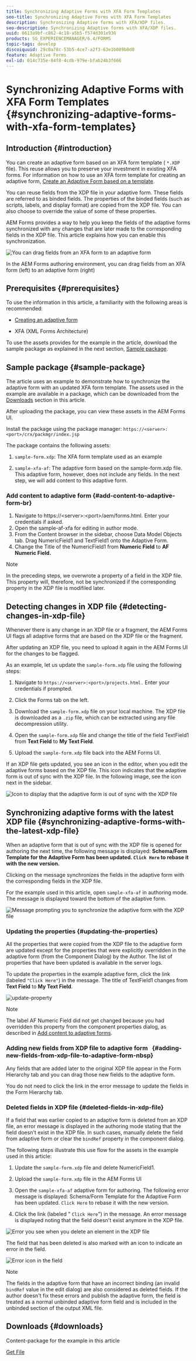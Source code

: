 ```yaml
---
title: Synchronizing Adaptive Forms with XFA Form Templates
seo-title: Synchronizing Adaptive Forms with XFA Form Templates
description: Synchronizing Adaptive forms with XFA/XDP files.
seo-description: Synchronizing Adaptive forms with XFA/XDP files.
uuid: 6613a9bf-c862-4c18-a5b5-f574d301e936
products: SG_EXPERIENCEMANAGER/6.4/FORMS
topic-tags: develop
discoiquuid: 29c0a78c-53b5-4ce7-a2f3-63e1b089b0d0
feature: Adaptive Forms
exl-id: 014c735e-84f8-4cdb-979e-bfab24b3f666
---
```

# Synchronizing Adaptive Forms with XFA Form Templates {#synchronizing-adaptive-forms-with-xfa-form-templates}

## Introduction {#introduction}

You can create an adaptive form based on an XFA form template ( `*.XDP` file). This reuse allows you to preserve your investment in existing XFA forms. For information on how to use an XFA form template for creating an adaptive form, [Create an Adaptive Form based on a template](/help/forms/using/creating-adaptive-form.md#p-create-an-adaptive-form-based-on-an-xfa-form-template-p).

You can reuse fields from the XDP file in your adaptive form. These fields are referred to as binded fields. The properties of the binded fields (such as scripts, labels, and display format) are copied from the XDP file. You can also choose to override the value of some of these properties.

AEM Forms provides a way to help you keep the fields of the adaptive forms synchronized with any changes that are later made to the corresponding fields in the XDP file. This article explains how you can enable this synchronization.

![You can drag fields from an XFA form to an adaptive form](assets/drag-drop-xfa.gif.gif)

In the AEM Forms authoring environment, you can drag fields from an XFA form (left) to an adaptive form (right)

## Prerequisites {#prerequisites}

To use the information in this article, a familiarity with the following areas is recommended:

* [Creating an adaptive form](/help/forms/using/creating-adaptive-form.md)  

* XFA (XML Forms Architecture)

To use the assets provides for the example in the article, download the sample package as explained in the next section, [Sample package](/help/forms/using/synchronizing-adaptive-forms-xfa.md#p-sample-package-p).

## Sample package {#sample-package}

The article uses an example to demonstrate how to synchronize the adaptive form with an updated XFA form template. The assets used in the example are available in a package, which can be downloaded from the [Downloads](/help/forms/using/synchronizing-adaptive-forms-xfa.md#p-downloads-p) section in this article.

After uploading the package, you can view these assets in the AEM Forms UI.

Install the package using the package manager: `https://<server>:<port>/crx/packmgr/index.jsp`

The package contains the following assets:

1. `sample-form.xdp`: The XFA form template used as an example  

1. `sample-xfa-af`: The adaptive form based on the sample-form.xdp file. This adaptive form, however, does not include any fields. In the next step, we will add content to this adaptive form.

### Add content to adaptive form {#add-content-to-adaptive-form-br}

1. Navigate to https://&lt;server&gt;:&lt;port&gt;/aem/forms.html. Enter your credentials if asked.
1. Open the sample-af-xfa for editing in author mode.
1. From the Content browser in the sidebar, choose Data Model Objects tab. Drag NumericField1 and TextField1 onto the Adaptive Form.
1. Change the Title of the NumericField1 from **Numeric Field** to **AF Numeric Field.**

>[!NOTE]
>
>In the preceding steps, we overwrote a property of a field in the XDP file. This property will, therefore, not be synchronized if the corresponding property in the XDP file is modifiled later.

## Detecting changes in XDP file {#detecting-changes-in-xdp-file}

Whenever there is any change in an XDP file or a fragment, the AEM Forms UI flags all adaptive forms that are based on the XDP file or the fragment.

After updating an XDP file, you need to upload it again in the AEM Forms UI for the changes to be flagged.

As an example, let us update the `sample-form.xdp` file using the following steps:

1. Navigate to `https://<server>:<port>/projects.html.` Enter your credentials if prompted.
1. Click the Forms tab on the left.
1. Download the `sample-form.xdp` file on your local machine. The XDP file is downloaded as a `.zip` file, which can be extracted using any file decompression utility.

1. Open the `sample-form.xdp` file and change the title of the field TextField1 from **Text Field** to **My Text Field**.

1. Upload the `sample-form.xdp` file back into the AEM Forms UI.

If an XDP file gets updated, you see an icon in the editor, when you edit the adaptive forms based on the XDP file. This icon indicates that the adaptive form is out of sync with the XDP file. In the following image, see the icon next in the sidebar.

![Icon to display that the adaptive form is out of sync with the XDP file](assets/sync-af-xfa.png) 

## Synchronizing adaptive forms with the latest XDP file {#synchronizing-adaptive-forms-with-the-latest-xdp-file}

When an adaptive form that is out of sync with the XDP file is opened for authoring the next time, the following message is displayed:
**Schema/Form Template for the Adaptive Form has been updated. `Click Here` to rebase it with the new version.**

Clicking on the message synchronizes the fields in the adaptive form with the corresponding fields in the XDP file.

For the example used in this article, open `sample-xfa-af` in authoring mode. The message is displayed toward the bottom of the adaptive form.

![Message prompting you to synchronize the adaptive form with the XDP file](assets/sync-af-xfa-1.png) 

### Updating the properties {#updating-the-properties}

All the properties that were copied from the XDP file to the adaptive form are updated except for the properties that were explicitly overridden in the adaptive form (from the Component Dialog) by the Author. The list of properties that have been updated is available in the server logs.

To update the properties in the example adaptive form, click the link (labeled `"Click Here"`) in the message. The title of TextField1 changes from **Text Field** to **My Text Field**.

![update-property](assets/update-property.png)

>[!NOTE]
>
>The label AF Numeric Field did not get changed because you had overridden this property from the component properties dialog, as described in [Add content to adaptive forms](#p-add-content-to-adaptive-form-br-p).

### Adding new fields from XDP file to adaptive form &nbsp; {#adding-new-fields-from-xdp-file-to-adaptive-form-nbsp}

Any fields that are added later to the original XDP file appear in the Form Hierarchy tab and you can drag those new fields to the adaptive form.

You do not need to click the link in the error message to update the fields in the Form Hierarchy tab.

### Deleted fields in XDP file {#deleted-fields-in-xdp-file}

If a field that was earlier copied to an adaptive form is deleted from an XDP file, an error message is displayed in the authoring mode stating that the field doesn't exist in the XDP file. In such cases, manually delete the field from adaptive form or clear the `bindRef` property in the component dialog.

The following steps illustrate this use flow for the assets in the example used in this article:

1. Update the `sample-form.xdp` file and delete NumericField1.
1. Upload the `sample-form.xdp` file in the AEM Forms UI
1. Open the `sample-xfa-af` adaptive form for authoring. The following error message is displayed: Schema/Form Template for the Adaptive Form has been updated. `Click Here` to rebase it with the new version.  

1. Click the link (labeled " `Click Here`") in the message. An error message is displayed noting that the field doesn't exist anymore in the XDP file.

![Error you see when you delete an element in the XDP file](assets/no-element-xdp.png)

The field that has been deleted is also marked with an icon to indicate an error in the field.

![Error icon in the field](assets/error-field.png)

>[!NOTE]
>
>The fields in the adaptive form that have an incorrect binding (an invalid `bindRef` value in the edit dialog) are also considered as deleted fields. If the author doesn't fix these errors and publish the adaptive form, the field is treated as a normal unbinded adaptive form field and is included in the unbinded section of the output XML file.

## Downloads {#downloads}

Content-package for the example in this article

[Get File](assets/sample-xfa-af-sync-1.0.zip)
